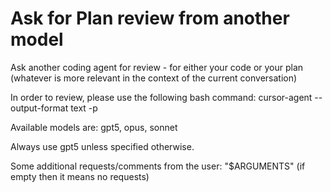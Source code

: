 # Ask for Plan review from another model

Ask another coding agent for review - for either your code or your plan (whatever is more relevant in the context of the current conversation)

In order to review, please use the following bash command: cursor-agent <model> --output-format text -p <prompt>

Available models are: gpt5, opus, sonnet

Always use gpt5 unless specified otherwise.

Some additional requests/comments from the user: "$ARGUMENTS" (if empty then it means no requests)
